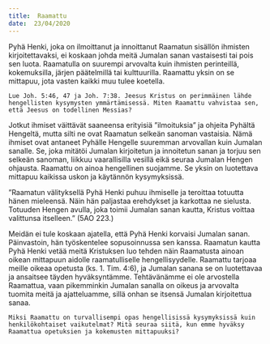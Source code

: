 ```yaml
---
title:  Raamattu
date:  23/04/2020
---
```


Pyhä Henki, joka on ilmoittanut ja innoittanut Raamatun sisällön ihmisten kirjoitettavaksi, ei koskaan johda meitä Jumalan sanan vastaisesti tai pois sen luota. Raamatulla on suurempi arvovalta kuin ihmisten perinteillä, kokemuksilla, järjen päätelmillä tai kulttuurilla. Raamattu yksin on se mittapuu, jota vasten kaikki muu tulee koetella.

`Lue Joh. 5:46, 47 ja Joh. 7:38. Jeesus Kristus on perimmäinen lähde hengellisten kysymysten ymmärtämisessä. Miten Raamattu vahvistaa sen, että Jeesus on todellinen Messias?`

Jotkut ihmiset väittävät saaneensa erityisiä ”ilmoituksia” ja ohjeita Pyhältä Hengeltä, mutta silti ne ovat Raamatun selkeän sanoman vastaisia. Nämä ihmiset ovat antaneet Pyhälle Hengelle suuremman arvovallan kuin Jumalan sanalle. Se, joka mitätöi Jumalan kirjoitetun ja innoitetun sanan ja torjuu sen selkeän sanoman, liikkuu vaarallisilla vesillä eikä seuraa Jumalan Hengen ohjausta. Raamattu on ainoa hengellinen suojamme. Se yksin on luotettava mittapuu kaikissa uskon ja käytännön kysymyksissä.

”Raamatun välityksellä Pyhä Henki puhuu ihmiselle ja teroittaa totuutta hänen mieleensä. Näin hän paljastaa erehdykset ja karkottaa ne sielusta. Totuuden Hengen avulla, joka toimii Jumalan sanan kautta, Kristus voittaa valittunsa itselleen.” (5AO 223.)

Meidän ei tule koskaan ajatella, että Pyhä Henki korvaisi Jumalan sanan. Päinvastoin, hän työskentelee sopusoinnussa sen kanssa. Raamatun kautta Pyhä Henki vetää meitä Kristuksen luo tehden näin Raamatusta ainoan oikean mittapuun aidolle raamatulliselle hengellisyydelle. Raamattu tar­joaa meille oikeaa opetusta (ks. 1. Tim. 4:6), ja Jumalan sanana se on luotettavaa ja ansaitsee täyden hyväksyntämme. Tehtävänämme ei ole arvostella Raamattua, vaan pikemminkin Jumalan sanalla on oikeus ja arvovalta tuomita meitä ja ajatteluamme, sillä onhan se itsensä Jumalan kirjoitettua sanaa.

`Miksi Raamattu on turvallisempi opas hengellisissä kysymyksissä kuin henkilökohtaiset vaikutelmat? Mitä seuraa siitä, kun emme hyväksy Raamattua opetuk­sien ja kokemusten mittapuuksi?`